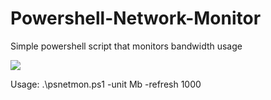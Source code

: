 # Powershell-Network-Monitor
Simple powershell script that monitors bandwidth usage

![](https://i.imgur.com/cNWpVlV.jpg)

Usage:
  .\psnetmon.ps1 -unit Mb -refresh 1000
